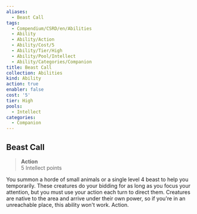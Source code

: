 ```yaml
---
aliases:
  - Beast Call
tags:
  - Compendium/CSRD/en/Abilities
  - Ability
  - Ability/Action
  - Ability/Cost/5
  - Ability/Tier/High
  - Ability/Pool/Intellect
  - Ability/Categories/Companion
title: Beast Call
collection: Abilities
kind: Ability
action: true
enabler: false
cost: '5'
tier: High
pools:
  - Intellect
categories:
  - Companion
---
```

## Beast Call  
>**Action**  
>5 Intellect points
  
You summon a horde of small animals or a single level 4 beast to help you temporarily. These creatures do your bidding for as long as you focus your attention, but you must use your action each turn to direct them. Creatures are native to the area and arrive under their own power, so if you're in an unreachable place, this ability won't work. Action.